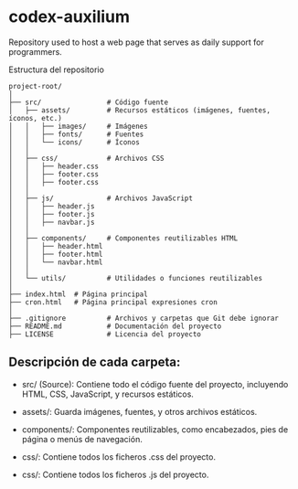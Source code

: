 # codex-auxilium
Repository used to host a web page that serves as daily support for programmers.

Estructura del repositorio

```plaintext
project-root/
│
├── src/                # Código fuente
│   ├── assets/         # Recursos estáticos (imágenes, fuentes, íconos, etc.)
│   │   ├── images/     # Imágenes
│   │   ├── fonts/      # Fuentes
│   │   └── icons/      # Íconos
│   │
│   ├── css/            # Archivos CSS
│   │   ├── header.css  
│   │   ├── footer.css  
│   │   ├── footer.css
│   │
│   ├── js/             # Archivos JavaScript
│   │   ├── header.js
│   │   ├── footer.js
│   │   ├── navbar.js
│   │
│   ├── components/     # Componentes reutilizables HTML
│   │   ├── header.html
│   │   ├── footer.html
│   │   └── navbar.html
│   │
│   └── utils/          # Utilidades o funciones reutilizables
│
├── index.html  # Página principal
├── cron.html   # Página principal expresiones cron
│
├── .gitignore          # Archivos y carpetas que Git debe ignorar
├── README.md           # Documentación del proyecto
├── LICENSE             # Licencia del proyecto
```

## Descripción de cada carpeta:

- src/ (Source): Contiene todo el código fuente del proyecto, incluyendo HTML, CSS, JavaScript, y recursos estáticos.

- assets/: Guarda imágenes, fuentes, y otros archivos estáticos.

- components/: Componentes reutilizables, como encabezados, pies de página o menús de navegación.

- css/: Contiene todos los ficheros .css del proyecto.

- css/: Contiene todos los ficheros .js del proyecto.
